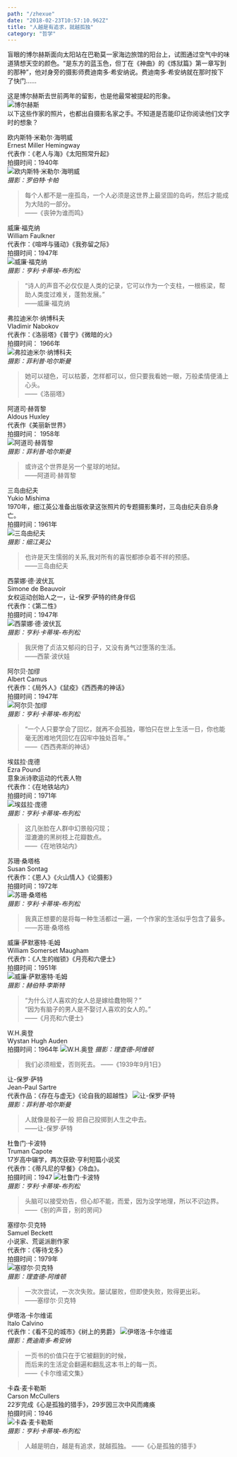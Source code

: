 ```yaml
---
path: "/zhexue"
date: "2018-02-23T10:57:10.962Z"
title: "人越是有追求，就越孤独"
category: "哲学"
---
```


盲眼的博尔赫斯面向太阳站在巴勒莫一家海边旅馆的阳台上，试图通过空气中的味道猜想天空的颜色。“是东方的蓝玉色，但丁在《神曲》的《炼狱篇》第一章写到的那种”，他对身旁的摄影师费迪南多·希安纳说。费迪南多·希安纳就在那时按下了快门……

这是博尔赫斯去世前两年的留影，也是他最常被提起的形象。  
![博尔赫斯](/imgs/IMG_0511.JPG)  
以下这些作家的照片，也都出自摄影名家之手。不知道是否能印证你阅读他们文字时的想象？

欧内斯特·米勒尔·海明威  
Ernest Miller Hemingway  
代表作：《老人与海》《太阳照常升起》  
拍摄时间：1940年  
![欧内斯特·米勒尔·海明威](/imgs/IMG_0512.JPG)   
*摄影：罗伯特·卡帕*  
> 每个人都不是一座孤岛，一个人必须是这世界上最坚固的岛屿，然后才能成为大陆的一部分。  
> ——《丧钟为谁而鸣》

威廉·福克纳  
William Faulkner  
代表作：《喧哗与骚动》《我弥留之际》  
拍摄时间：1947年  
![威廉·福克纳](/imgs/IMG_0513.JPG)     
*摄影：亨利·卡蒂埃-布列松*  
>“诗人的声音不必仅仅是人类的记录，它可以作为一个支柱，一根栋梁，帮助人类度过难关，蓬勃发展。”  
>——威廉·福克纳

弗拉迪米尔·纳博科夫  
Vladimir Nabokov  
代表作：《洛丽塔》《普宁》《微暗的火》  
拍摄时间： 1966年  
![弗拉迪米尔·纳博科夫](/imgs/IMG_0514.JPG)  
*摄影：菲利普·哈尔斯曼*
>她可以褪色，可以枯萎，怎样都可以，但只要我看她一眼，万般柔情便涌上心头。  
>——《洛丽塔》

阿道司·赫胥黎  
Aldous Huxley  
代表作《美丽新世界》  
拍摄时间： 1958年  
![阿道司·赫胥黎](/imgs/IMG_0515.JPG)  
*摄影：菲利普·哈尔斯曼*  
>或许这个世界是另一个星球的地狱。  
>——阿道司·赫胥黎

三岛由纪夫  
Yukio Mishima  
1970年，细江英公准备出版收录这张照片的专题摄影集时，三岛由纪夫自杀身亡。  
拍摄时间：1961年  
![三岛由纪夫](/imgs/IMG_0516.JPG)  
*摄影：细江英公*  
> 也许是天生懦弱的关系,我对所有的喜悦都掺杂着不祥的预感。  
> ——三岛由纪夫

西蒙娜·德·波伏瓦  
Simone de Beauvoir  
女权运动创始人之一，让-保罗·萨特的终身伴侣  
代表作：《第二性》  
拍摄时间：1947年  
![西蒙娜·德·波伏瓦  ](/imgs/IMG_0517.JPG)  
*摄影：亨利·卡蒂埃-布列松*  
>我厌倦了贞洁又郁闷的日子，又没有勇气过堕落的生活。  
>——西蒙·波伏娃

阿尔贝·加缪  
Albert Camus  
代表作：《局外人》《鼠疫》《西西弗的神话》  
拍摄时间：1947年  
![阿尔贝·加缪](/imgs/IMG_0518.JPG)  
*摄影：亨利·卡蒂埃-布列松*  
>“一个人只要学会了回忆，就再不会孤独，哪怕只在世上生活一日，你也能毫无困难地凭回忆在囚牢中独处百年。”  
>——《西西弗斯的神话》

埃兹拉·庞德  
Ezra Pound  
意象派诗歌运动的代表人物  
代表作：《在地铁站内》  
拍摄时间：1971年  
![埃兹拉·庞德](/imgs/IMG_0519.JPG)   
*摄影：亨利·卡蒂埃-布列松*
>这几张脸在人群中幻景般闪现；  
>湿漉漉的黑树枝上花瓣数点。  
>——《在地铁站内》

苏珊·桑塔格  
Susan Sontag  
代表作：《恩人》《火山情人》《论摄影》  
拍摄时间：1972年  
![苏珊·桑塔格](/imgs/IMG_0520.JPG)   
*摄影：亨利·卡蒂埃-布列松*  
>我真正想要的是将每一种生活都过一遍，一个作家的生活似乎包含了最多。
>——苏珊·桑塔格

威廉·萨默塞特·毛姆  
William Somerset Maugham  
代表作：《人生的枷锁》《月亮和六便士》  
拍摄时间：1951年  
![威廉·萨默塞特·毛姆](/imgs/IMG_0521.JPG)   
*摄影：赫伯特·李斯特*
>“为什么讨人喜欢的女人总是嫁给蠢物啊？”  
>“因为有脑子的男人是不娶讨人喜欢的女人的。”  
>——《月亮和六便士》

W.H.奥登  
Wystan Hugh Auden  
拍摄时间：1964年
![W.H.奥登](/imgs/IMG_0522.JPG) 
*摄影：理查德-阿维顿*
>我们必须相爱，否则死去。 
>——《1939年9月1日》

让-保罗·萨特  
Jean-Paul Sartre  
代表作品：《存在与虚无》《论自我的超越性》 
![让-保罗·萨特](/imgs/IMG_0523.JPG)  
*摄影：菲利普·哈尔斯曼*
>人就像是骰子一般 把自己投掷到人生之中去。  
>——让-保罗·萨特

杜鲁门·卡波特  
Truman Capote  
17岁高中辍学，两次获欧·亨利短篇小说奖  
代表作：《蒂凡尼的早餐》《冷血》。  
拍摄时间：1947
![杜鲁门·卡波特](/imgs/IMG_0524.JPG)  
*摄影：亨利·卡蒂埃-布列松*
>头脑可以接受劝告，但心却不能，而爱，因为没学地理，所以不识边界。
>——《别的声音，别的房间》

塞缪尔·贝克特  
Samuel Beckett  
小说家、荒诞派剧作家  
代表作：《等待戈多》  
拍摄时间：1979年  
![塞缪尔·贝克特](/imgs/IMG_0525.JPG)  
*摄影：理查德-阿维顿*
>一次次尝试，一次次失败。屡试屡败，但即使失败，败得更出彩。  
>——塞缪尔·贝克特

伊塔洛·卡尔维诺  
Italo Calvino  
代表作：《看不见的城市》《树上的男爵》 
![伊塔洛·卡尔维诺](/imgs/IMG_0526.JPG)  
*摄影：费迪南多·希安纳*
>一页书的价值只在于它被翻到的时候，  
>而后来的生活定会翻遍和翻乱这本书上的每一页。   
>——《卡尔维诺文集》

卡森·麦卡勒斯  
Carson McCullers  
22岁完成《心是孤独的猎手》，29岁因三次中风而瘫痪  
拍摄时间：1946  
![卡森·麦卡勒斯](/imgs/IMG_0527.JPG)   
*摄影：亨利·卡蒂埃-布列松*
>人越是明白，越是有追求，就越孤独。
>——《心是孤独的猎手》